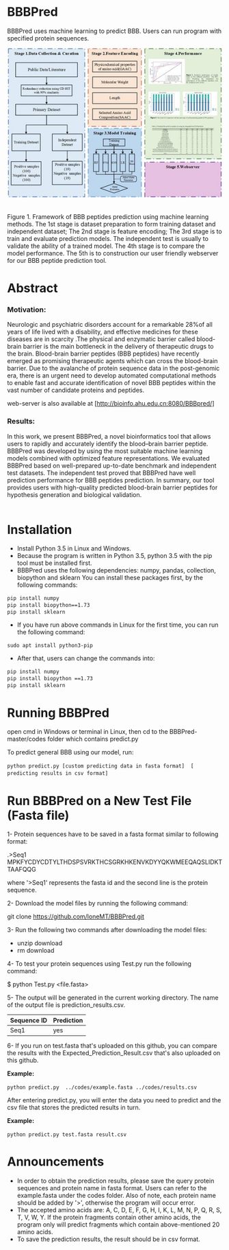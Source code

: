# BBBPred
BBBPred uses machine learning to predict BBB. Users can run program with specified protein sequences.

![draft](https://github.com/loneMT/BBBPred/blob/master/codes/flow.jpg)

<br />
Figure 1. Framework of BBB peptides prediction using machine learning methods. The 1st stage is dataset preparation to form training dataset and independent dataset; The 2nd stage is feature encoding; The 3rd stage is to train and evaluate prediction models. The independent test is usually to validate the ability of a trained model. The 4th stage is to compare the model performance. The 5th is to construction our user friendly webserver for our BBB peptide prediction tool.

<br />

# Abstract

### Motivation:
Neurologic and psychiatric disorders account for a remarkable 28%of all years of life lived with a disability, and effective medicines for these diseases are in scarcity .The physical and enzymatic barrier called blood-brain barrier is the main bottleneck in the delivery of therapeutic drugs to the brain. Blood-brain barrier peptides (BBB peptides) have recently emerged as promising therapeutic agents which can cross the blood-brain barrier. Due to the avalanche of protein sequence data in the post-genomic era, there is an urgent need to develop automated computational methods to enable fast and accurate identification of novel BBB peptides within the vast number of candidate proteins and peptides. <br />

web-server is also available at  [http://bioinfo.ahu.edu.cn:8080/BBBpred/]

### Results:
In this work, we present BBBPred, a novel bioinformatics tool that allows users to rapidly and accurately identify the blood–brain barrier peptide. BBBPred was developed by using the most suitable machine learning models combined with optimized feature representations. We evaluated BBBPred based on well-prepared up-to-date benchmark and independent test datasets. The independent test proved that BBBPred have well prediction performance for BBB peptides prediction. In summary, our tool provides users with high-quality predicted blood-brain barrier peptides for hypothesis generation and biological validation. <br />
<br />




# Installation
* Install Python 3.5 in Linux and Windows.
* Because the program is written in Python 3.5, python 3.5 with the pip tool must be installed first. 
* BBBPred uses the following dependencies: numpy, pandas, collection, biopython and sklearn You can install these packages first, by the following commands:
```
pip install numpy
pip install biopython==1.73 
pip install sklearn
```

* If you have run above commands in Linux for the first time, you can run the following command:
```
sudo apt install python3-pip
```
* After that, users can change the commands into:
```
pip install numpy
pip install biopython ==1.73 
pip install sklearn
```

# Running BBBPred
open cmd in Windows or terminal in Linux, then cd to the BBBPred-master/codes folder which contains predict.py 

To predict general BBB using our model, run: 

`python predict.py [custom predicting data in fasta format]  [ predicting results in csv format]`


# Run BBBPred on a New Test File (Fasta file)

1- Protein sequences have to be saved in a fasta format similar to following format: <br />

   .>Seq1 <br />
   MPKFYCDYCDTYLTHDSPSVRKTHCSGRKHKENVKDYYQKWMEEQAQSLIDKTTAAFQQG <br />

where '>Seq1' represents the fasta id and the second line is the protein sequence. <br />

2- Download the model files by running the following command: <br />

git clone https://github.com/loneMT/BBBPred.git <br />

3- Run the following two commands after downloading the model files: <br />
* unzip download <br />
* rm download <br />

4- To test your protein sequences using Test.py run the following command: <br />

$ python Test.py <file.fasta> <br />

5- The output will be generated in the current working directory. The name of the output file is prediction_results.csv. <br />

   | Sequence ID | Prediction |
   |-------------|------------|
   | Seq1        |yes|
   
6- If you run on test.fasta that's uploaded on this github, you can compare the results with the Expected_Prediction_Result.csv that's also uploaded on this github. <br />


**Example:**

`python predict.py  ../codes/example.fasta ../codes/results.csv`

After entering predict.py, you will enter the data you need to predict and the csv file that stores the predicted results in turn.

**Example:**

`python predict.py test.fasta result.csv`

# Announcements

* In order to obtain the prediction results, please save the query protein sequences and protein name in fasta format. Users can refer to the example.fasta under the codes folder. Also of note, each protein name should be added by '>', otherwise the program will occur error.
* The accepted amino acids are: A, C, D, E, F, G, H, I, K, L, M, N, P, Q, R, S, T, V, W, Y. If the protein fragments contain other amino acids, the program only will predict fragments which contain above-mentioned 20 amino acids.
* To save the prediction results, the result should be in csv format.


